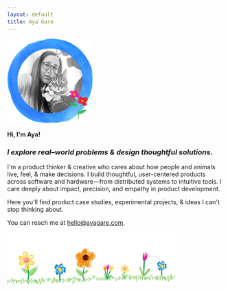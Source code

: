 ```yaml
---
layout: default
title: Aya Gare
---
```


<img src="/assets/images/profile.png" alt="Pic of Aya" width="200" />

**Hi, I'm Aya!**

### _I explore real–world problems & design thoughtful solutions._

I'm a product thinker & creative who cares about how people and animals live, feel, & make decisions. I build thoughtful, user-centered products across software and hardware—from distributed systems to intuitive tools. I care deeply about impact, precision, and empathy in product development. 

Here you'll find product case studies, experimental projects, & ideas I can't stop thinking about.


<!--  Welcome. I’m a product manager, engineer, and entrepreneur.

I build thoughtful products across software and hardware—from distributed systems to user-facing tools. -->

You can reach me at <span class="cat-hover-wrapper"><a href="mailto:hello@ayagare.com" class="sparkle-cat">hello@ayagare.com</a></span>.

<img src="/assets/images/flowers.png" alt="Flowers" class="flowers" />

